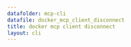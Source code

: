 ```yaml
---
datafolder: mcp-cli
datafile: docker_mcp_client_disconnect
title: docker mcp client disconnect
layout: cli
---
```


<!--
This page is automatically generated from Docker's source code. If you want to
suggest a change to the text that appears here, open a ticket or pull request
in the source repository on GitHub:

https://github.com/docker/mcp-gateway
-->

